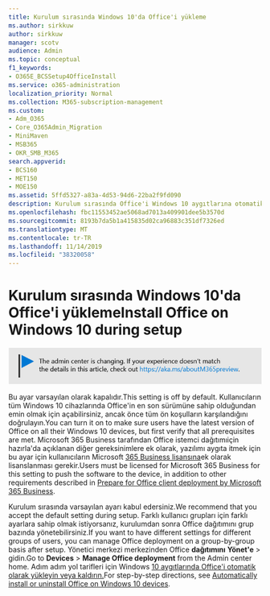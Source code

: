 ```yaml
---
title: Kurulum sırasında Windows 10'da Office'i yükleme
ms.author: sirkkuw
author: sirkkuw
manager: scotv
audience: Admin
ms.topic: conceptual
f1_keywords:
- O365E_BCSSetup4OfficeInstall
ms.service: o365-administration
localization_priority: Normal
ms.collection: M365-subscription-management
ms.custom:
- Adm_O365
- Core_O365Admin_Migration
- MiniMaven
- MSB365
- OKR_SMB_M365
search.appverid:
- BCS160
- MET150
- MOE150
ms.assetid: 5ffd5327-a83a-4d53-94d6-22ba2f9fd090
description: Kurulum sırasında Office'i Windows 10 aygıtlarına otomatik olarak dağıtmayı şimdi öğrenin.
ms.openlocfilehash: fbc11553452ae5068ad7013a409901dee5b3570d
ms.sourcegitcommit: 8193b7da5b1a415835d02ca96883c351df7326ed
ms.translationtype: MT
ms.contentlocale: tr-TR
ms.lasthandoff: 11/14/2019
ms.locfileid: "38320058"
---
```

# <a name="install-office-on-windows-10-during-setup"></a><span data-ttu-id="29f33-103">Kurulum sırasında Windows 10'da Office'i yükleme</span><span class="sxs-lookup"><span data-stu-id="29f33-103">Install Office on Windows 10 during setup</span></span>

![Banner bu https://aka.ms/aboutM365previewişaret .](media/m365admincenterchanging.png)

<span data-ttu-id="29f33-105">Bu ayar varsayılan olarak kapalıdır.</span><span class="sxs-lookup"><span data-stu-id="29f33-105">This setting is off by default.</span></span> <span data-ttu-id="29f33-106">Kullanıcıların tüm Windows 10 cihazlarında Office'in en son sürümüne sahip olduğundan emin olmak için açabilirsiniz, ancak önce tüm ön koşulların karşılandığını doğrulayın.</span><span class="sxs-lookup"><span data-stu-id="29f33-106">You can turn it on to make sure users have the latest version of Office on all their Windows 10 devices, but first verify that all prerequisites are met.</span></span> <span data-ttu-id="29f33-107">Microsoft 365 Business tarafından Office istemci dağıtımıiçin hazırla'da açıklanan diğer gereksinimlere ek olarak, yazılımı aygıta itmek için bu ayar için kullanıcıların Microsoft [365 Business lisansına](prepare-for-office-client-deployment.md)ek olarak lisanslanması gerekir.</span><span class="sxs-lookup"><span data-stu-id="29f33-107">Users must be licensed for Microsoft 365 Business for this setting to push the software to the device, in addition to other requirements described in [Prepare for Office client deployment by Microsoft 365 Business](prepare-for-office-client-deployment.md).</span></span> 
  
<span data-ttu-id="29f33-108">Kurulum sırasında varsayılan ayarı kabul edersiniz.</span><span class="sxs-lookup"><span data-stu-id="29f33-108">We recommend that you accept the default setting during setup.</span></span> <span data-ttu-id="29f33-109">Farklı kullanıcı grupları için farklı ayarlara sahip olmak istiyorsanız, kurulumdan sonra Office dağıtımını grup bazında yönetebilirsiniz.</span><span class="sxs-lookup"><span data-stu-id="29f33-109">If you want to have different settings for different groups of users, you can manage Office deployment on a group-by-group basis after setup.</span></span> <span data-ttu-id="29f33-110">Yönetici merkezi merkezinden Office **dağıtımını** **Yönet'e** \> gidin.</span><span class="sxs-lookup"><span data-stu-id="29f33-110">Go to **Devices** \> **Manage Office deployment** from the Admin center home.</span></span> <span data-ttu-id="29f33-111">Adım adım yol tarifleri için Windows [10 aygıtlarında Office'i otomatik olarak yükleyin veya kaldırın.](auto-install-or-uninstall-office.md)</span><span class="sxs-lookup"><span data-stu-id="29f33-111">For step-by-step directions, see [Automatically install or uninstall Office on Windows 10 devices](auto-install-or-uninstall-office.md).</span></span>
